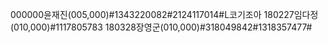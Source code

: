 000000윤재진(005,000)#1343220082#2124117014#L코기조아
180227임다정(010,000)#1117805783
180328장영군(010,000)#318049842#1318357477#
